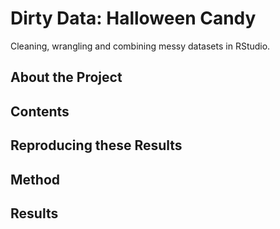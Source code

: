 # Dirty Data: Halloween Candy
Cleaning, wrangling and combining messy datasets in RStudio.

## About the Project


## Contents

## Reproducing these Results

## Method

## Results
